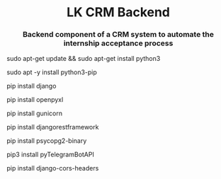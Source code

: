 <h1 align="center">LK CRM Backend</h1>
<h3 align="center">Backend component of a CRM system to automate the internship acceptance process</h3>

sudo apt-get update && sudo apt-get install python3

sudo apt -y install python3-pip

pip install django

pip install openpyxl

pip install gunicorn

pip install djangorestframework

pip install psycopg2-binary

pip3 install pyTelegramBotAPI

pip install django-cors-headers
